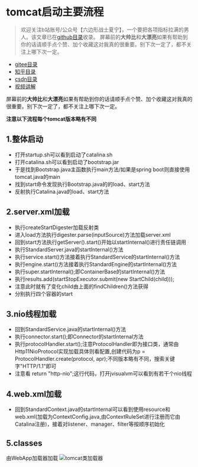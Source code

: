 # tomcat启动主要流程
> 欢迎关注b站账号/公众号【六边形战士夏宁】，一个要把各项指标拉满的男人。该文章已在[github目录](https://github.com/edanlx/SealBook)收录。
屏幕前的**大帅比**和**大漂亮**如果有帮助到你的话请顺手点个赞、加个收藏这对我真的很重要。别下次一定了，都不关注上哪下次一定。
* [gitee目录](https://gitee.com/seal_li/SealBook)
* [知乎目录](https://zhuanlan.zhihu.com/p/338222208)
* [csdn目录](https://blog.csdn.net/seal_li/article/details/111415366)
* [视频讲解](https://www.bilibili.com/video/BV1GK41137LQ/)   

屏幕前的**大帅比**和**大漂亮**如果有帮助到你的话请顺手点个赞、加个收藏这对我真的很重要。别下次一定了，都不关注上哪下次一定。

**注意以下流程每个tomcat版本略有不同**

## 1.整体启动
* 打开startup.sh可以看到启动了catalina.sh
* 打开catalina.sh可以看到启动了bootstrap.jar
* 于是找到Bootstrap.java主函数执行main方法/如果是spring boot则直接使用tomcat.java的main
* 找到start命令发现执行Bootstrap.java的的load、start方法
* 反射执行Catalina.java的load、start方法

## 2.server.xml加载
* 执行createStartDigester加载反射类
* 进入load方法执行digester.parse(inputSource)方法加载server.xml
* 回到start方法执行getServer().start()开始以startInternal()进行责任链调用
* 执行StandardServer.java的startInternal()方法
* 执行service.start()方法接着执行StandardService的startInternal()方法
* 执行engine.start()方法接着执行StandardEngine的startInternal()方法
* 执行super.startInternal();即ContainerBase的startInternal()方法
* 执行results.add(startStopExecutor.submit(new StartChild(child)));
* 注意此时就有了变化child由上面的findChildren()方法获得
* 分别执行四个容器的start

## 3.nio线程加载
* 回到StandardService.java的startInternal()方法
* 执行connector.start();即Connector的startInternal方法
* 执行protocolHandler.start();注意ProtocolHandler即为接口类，通常由Http11NioProtocol实现加载具体则看配置,创建代码为p = ProtocolHandler.create(protocol, apr);不同版本略有不同，搜索关键字"HTTP/1.1"即可
* 注意看 return "http-nio";这行代码，打开jvisualvm可以看到有若干个nio线程

## 4.web.xml加载
* 回到StandardContext.java的startInternal可以看到使用resource和web.xml(加载为ContextConfig.java,由ContextRuleSet进行注册而它由Catalina注册)，接着对listener、manager、filter等按顺序初始化

## 5.classes
由WebApp加载器加载
![tomcat类加载器](http://seal_li.gitee.io/sealbook/pic/tomcat_bootstrap_TomcatClassLoader.jpg)